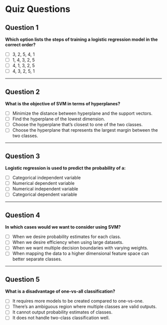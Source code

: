 # Quiz Questions

## Question 1
**Which option lists the steps of training a logistic regression model in the correct order?**

- [ ] 3, 2, 5, 4, 1
- [ ] 1, 4, 3, 2, 5
- [ ] 4, 1, 3, 2, 5
- [ ] 4, 3, 2, 5, 1

---

## Question 2
**What is the objective of SVM in terms of hyperplanes?**

- [ ] Minimize the distance between hyperplane and the support vectors.
- [ ] Find the hyperplane of the lowest dimension.
- [ ] Choose the hyperplane that’s closest to one of the two classes.
- [ ] Choose the hyperplane that represents the largest margin between the two classes.

---

## Question 3
**Logistic regression is used to predict the probability of a:**

- [ ] Categorical independent variable
- [ ] Numerical dependent variable
- [ ] Numerical independent variable
- [ ] Categorical dependent variable

---

## Question 4
**In which cases would we want to consider using SVM?**

- [ ] When we desire probability estimates for each class.
- [ ] When we desire efficiency when using large datasets.
- [ ] When we want multiple decision boundaries with varying weights.
- [ ] When mapping the data to a higher dimensional feature space can better separate classes.

---

## Question 5
**What is a disadvantage of one-vs-all classification?**

- [ ] It requires more models to be created compared to one-vs-one.
- [ ] There’s an ambiguous region where multiple classes are valid outputs.
- [ ] It cannot output probability estimates of classes.
- [ ] It does not handle two-class classification well.
